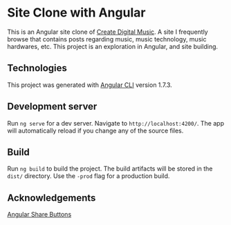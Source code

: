 # Site Clone with Angular

This is an Angular site clone of [Create Digital Music](http://cdm.link).  A site I frequently browse that contains posts regarding music, music technology, music hardwares, etc.  This project is an exploration in Angular, and site building.

## Technologies

This project was generated with [Angular CLI](https://github.com/angular/angular-cli) version 1.7.3.

## Development server

Run `ng serve` for a dev server. Navigate to `http://localhost:4200/`. The app will automatically reload if you change any of the source files.

## Build

Run `ng build` to build the project. The build artifacts will be stored in the `dist/` directory. Use the `-prod` flag for a production build.

## Acknowledgements
[Angular Share Buttons](https://www.npmjs.com/package/ngx-sharebuttons)
